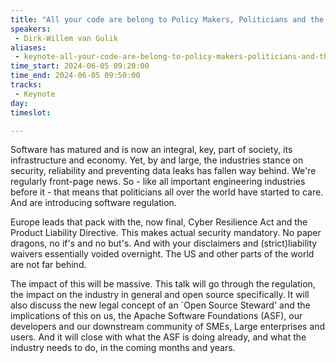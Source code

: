 ```yaml
---
title: "All your code are belong to Policy Makers, Politicians and the Law"
speakers:
 - Dirk-Willem van Gulik
aliases: 
 - keynote-all-your-code-are-belong-to-policy-makers-politicians-and-the-law
time_start: 2024-06-05 09:20:00
time_end: 2024-06-05 09:50:00
tracks:
 - Keynote
day: 
timeslot: 

---
```


Software has matured and is now an integral, key, part of society, its infrastructure and economy. Yet, by and large, the industries stance on security, reliability and preventing data leaks has fallen way behind. We're regularly front-page news. So - like all important engineering industries before it - that means that politicians all over the world have started to care. And are introducing software regulation.

Europe leads that pack with the, now final, Cyber Resilience Act and the Product Liability Directive. This makes actual security mandatory. No paper dragons, no if's and no but's. And with your disclaimers and (strict)liability waivers essentially voided overnight. The US and other parts of the world are not far behind.

The impact of this will be massive. This talk will go through the regulation, the impact on the industry in general and open source specifically. It will also discuss the new legal concept of an `Open Source Steward' and the implications of this on us, the Apache Software Foundations (ASF), our developers and our downstream community of SMEs,  Large enterprises and users. And it will close with what the ASF is doing already, and what the industry needs to do, in the coming months and years.